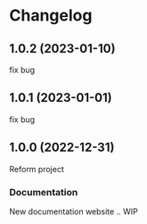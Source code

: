 # Changelog

## 1.0.2 (2023-01-10)

fix bug

## 1.0.1 (2023-01-01)

fix bug

## 1.0.0 (2022-12-31)

Reform project

### Documentation

New documentation website .. WIP

